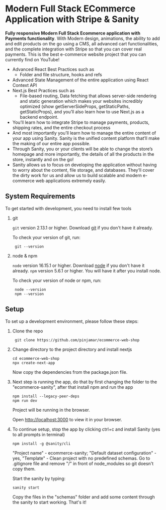# Modern Full Stack ECommerce Application with Stripe & Sanity

**Fully responsive Modern Full Stack Ecommerce application with Payments functionality**. With Modern design, animations, the ability to add and edit products on the go using a CMS, all advanced cart functionalities, and the complete integration with Stripe so that you can cover real payments. This is the best e-commerce website project that you can currently find on YouTube!

- Advanced React Best Practices such as
  - Folder and file structure, hooks and refs
- Advanced State Management of the entire application using React Context API
- Next.js Best Practices such as
  - File-based routing, Data fetching that allows server-side rendering and static generation which makes your websites incredibly optimized (show getServerSideProps, getStaticPaths, getStaticProps), and you’ll also learn how to use Next.js as a backend endpoint.
- You’ll learn how to integrate Stripe to manage payments, products, shipping rates, and the entire checkout process
- And most importantly you’ll learn how to manage the entire content of your app using Sanity. Sanity is the unified content platform that’ll make the making of our entire app possible. <show sanity desk>
- Through Sanity, you or your clients will be able to change the store’s homepage and more importantly, the details of all the products in the store, instantly and on the go!
- Sanity allows us to focus on developing the application without having to worry about the content, file storage, and databases. They’ll cover the dirty work for us and allow us to build scalable and modern e-commerce web applications extremely easily.

## System Requirements

To get started with development, you need to install few tools

1. git

   `git` version 2.13.1 or higher. Download [git](https://git-scm.com/downloads) if you don't have it already.

   To check your version of git, run:

   ```shell
    git --version
   ```

2. node & npm

   `node` version 16.15.1 or higher. Download [node](https://nodejs.org/en/download/) if you don't have it already.
   `npm` version 5.6.1 or higher. You will have it after you install node.

   To check your version of node or npm, run:

   ```shell
    node --version
    npm --version
   ```

## Setup

To set up a development environment, please follow these steps:

1. Clone the repo

   ```shell
    git clone https://github.com/pinjamar/ecommerce-web-shop
   ```

2. Change directory to the project directory and install nextjs

   ```shell
   cd ecommerce-web-shop
   npx create-next-app
   ```

   Now copy the dependencies from the package.json file.

3. Next step is running the app, do that by first changing the folder to the "ecommerce-sanity", after that install npm and run the app

   ```shell
   npm install --legacy-peer-deps
   npm run dev
   ```

   Project will be running in the browser.

   Open [http://localhost:3000](http://localhost:3000) to view it in your browser.

4. To continue setup, stop the app by clicking ctrl+c and install Sanity (yes to all prompts in terminal)

   ```shell
   npm install -g @sanity/cli
   ```

   "Project name" - ecommerce-sanity; "Default dataset configuration" - yes, "Template" - Clean project with no predefined schemas.
   Go to .gitignore file and remove "/" in front of node_modules so git doesn't copy them.

   Start the sanity by typing:

   ```shell
   sanity start
   ```

   Copy the files in the "schemas" folder and add some content through the sanity to start working. That's it!
